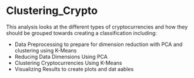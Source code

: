 # Clustering_Crypto

This analysis looks at the different types of cryptocurrencies and how they should be grouped towards creating a classification including:

- Data Preprocessing to prepare for dimension reduction with PCA and clustering using K-Means
- Reducing Data Dimensions Using PCA
- Clustering Cryptocurrencies Using K-Means
- Visualizing Results to create plots and dat aables
